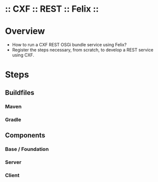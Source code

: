 ﻿:: CXF :: REST :: Felix ::
==========================

# Overview

- How to run a CXF REST OSGi bundle service using Felix?
- Register the steps necessary, from scratch, to develop a REST service using CXF.

# Steps

## Buildfiles

### Maven

### Gradle

## Components

### Base / Foundation

### Server

### Client
